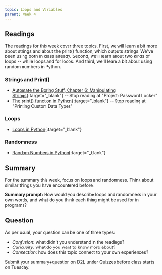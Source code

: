 ```yaml
---
topic: Loops and Variables
parent: Week 4
---
```


## Readings

The readings for this week cover three topics.  First, we will learn a bit more about strings and about the print() function, which outputs strings. We've been using both in class already. Second, we'll learn about two kinds of loops -- while loops and for loops. And third, we'll learn a bit about using random numbers in Python.

### Strings and Print()

* [Automate the Boring Stuff, Chapter 6: Manipulating Strings](https://automatetheboringstuff.com/chapter6/){:target="_blank"} -- Stop reading at "Project: Password Locker"
* [The print() function in Python](https://realpython.com/python-print/){:target="_blank"} -- Stop reading at "Printing Custom Data Types"

### Loops
* [Loops in Python](https://www.geeksforgeeks.org/loops-in-python/){:target="_blank"}

### Randomness

* [Random Numbers in Python](https://www.geeksforgeeks.org/random-numbers-in-python/#){:target="_blank"}

## Summary

For the summary this week, focus on loops and randomness. Think about similar things you have encountered before.

**Summary prompt:** How would you describe loops and randomness in your own words, and what do you think each thing might be used for in programs?

## Question

As per usual, your question can be one of three types:
* *Confusion*: what didn't you understand in the readings?
* *Curiousity*: what do you want to know more about?
* *Connection*: how does this topic connect to your own experiences?

Submit your summary+question on D2L under Quizzes before class starts on Tuesday.


